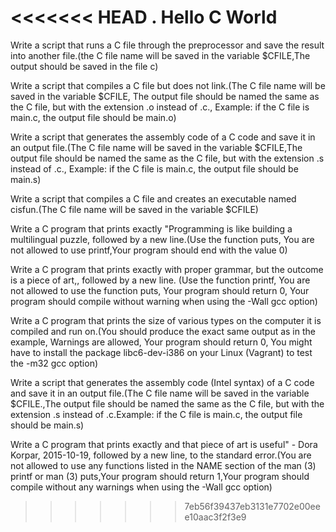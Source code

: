 <<<<<<< HEAD
.
Hello C World
=======
Write a script that runs a C file through the preprocessor and save the result into another file.(the C file name will be saved in the variable $CFILE,The output should be saved in the file c)

Write a script that compiles a C file but does not link.(The C file name will be saved in the variable $CFILE, The output file should be named the same as the C file, but with the extension .o instead of .c., Example: if the C file is main.c, the output file should be main.o)

Write a script that generates the assembly code of a C code and save it in an output file.(The C file name will be saved in the variable $CFILE,The output file should be named the same as the C file, but with the extension .s instead of .c., Example: if the C file is main.c, the output file should be main.s)

Write a script that compiles a C file and creates an executable named cisfun.(The C file name will be saved in the variable $CFILE)

Write a C program that prints exactly "Programming is like building a multilingual puzzle, followed by a new line.(Use the function puts, You are not allowed to use printf,Your program should end with the value 0)

Write a C program that prints exactly with proper grammar, but the outcome is a piece of art,, followed by a new line. (Use the function printf, You are not allowed to use the function puts, Your program should return 0, Your program should compile without warning when using the -Wall gcc option)

Write a C program that prints the size of various types on the computer it is compiled and run on.(You should produce the exact same output as in the example, Warnings are allowed, Your program should return 0, You might have to install the package libc6-dev-i386 on your Linux (Vagrant) to test the -m32 gcc option)

Write a script that generates the assembly code (Intel syntax) of a C code and save it in an output file.(The C file name will be saved in the variable $CFILE.,The output file should be named the same as the C file, but with the extension .s instead of .c.Example: if the C file is main.c, the output file should be main.s)

Write a C program that prints exactly and that piece of art is useful" - Dora Korpar, 2015-10-19, followed by a new line, to the standard error.(You are not allowed to use any functions listed in the NAME section of the man (3) printf or man (3) puts,Your program should return 1,Your program should compile without any warnings when using the -Wall gcc option)
>>>>>>> 7eb56f39437eb3131e7702e00eee10aac3f2f3e9


